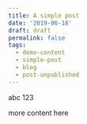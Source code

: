 ```yaml
---
title: A simple post
date: '2019-06-18'
draft: draft
permalink: false
tags:
  - demo-content
  - simple-post
  - blog
  - post-unpublished
---
```


abc 123

more content here